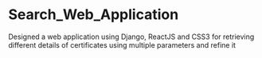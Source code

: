 # Search_Web_Application
Designed a web application using Django, ReactJS and CSS3 for retrieving different details of certificates using multiple parameters and refine it
